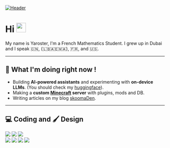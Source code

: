 [![Header](https://raw.githubusercontent.com/Yaroster/yaro/main/readme_banner.svg "Header")](https://yaroster.github.io/)
# Hi <img src="https://raw.githubusercontent.com/MartinHeinz/MartinHeinz/master/wave.gif" width="30px" height="30px">
My name is Yaroster, I'm a French Mathematics Student. I grew up in Dubai and I speak 🇨🇳, (🇱🇧🇦🇪🇲🇦), 🇫🇷, and 🇺🇸.

---
## 📌 What I'm doing right now !
- Building **AI-powered assistants** and experimenting with **on-device LLMs**. (You should check my [huggingface](huggingface.co/Yaroster)).
- Making a **custom [Minecraft](masser.online) server** with plugins, mods and DB.
- Writing articles on my blog [skoomaDen](skoomaden.me).
---

## 💻 Coding and 🖌️ Design
![](https://img.shields.io/badge/html5%20-%23E34F26.svg?&style=for-the-badge&logo=html5&logoColor=white)
![](https://img.shields.io/badge/css3%20-%231572B6.svg?&style=for-the-badge&logo=css3&logoColor=white)
![](https://img.shields.io/badge/javascript%20-%23323330.svg?&style=for-the-badge&logo=javascript&logoColor=%23F7DF1E)
<br>
![](https://img.shields.io/badge/swift-%23FA7343.svg?&style=for-the-badge&logo=swift&logoColor=white)
![](https://img.shields.io/badge/python%20-%2314354C.svg?&style=for-the-badge&logo=python&logoColor=white)
![](https://img.shields.io/badge/java-%23ED8B00.svg?&style=for-the-badge&logo=java&logoColor=white)
[![](https://img.shields.io/badge/figma%20-%23F24E1E.svg?&style=for-the-badge&logo=figma&logoColor=white)](www.figma.com)

